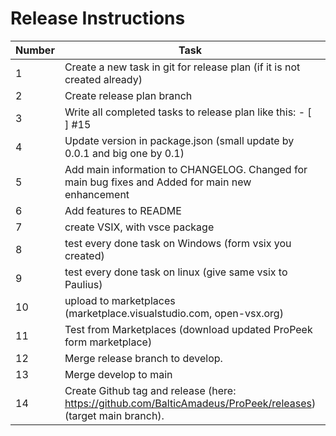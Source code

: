 # Release Instructions

| Number | Task                                                                                                          | Role     |
| ------ | ------------------------------------------------------------------------------------------------------------- | -------- |
| 1      | Create a new task in git for release plan (if it is not created already)                                      | Everyone |
| 2      | Create release plan branch                                                                                    | Everyone |
| 3      | Write all completed tasks to release plan like this: - [ ] #15                                                | Everyone |
| 4      | Update version in package.json (small update by 0.0.1 and big one by 0.1)                                     | Everyone |
| 5      | Add main information to CHANGELOG. Changed for main bug fixes and Added for main new enhancement              | Everyone |
| 6      | Add features to README                                                                                        | Everyone |
| 7      | create VSIX, with vsce package                                                                                | Everyone |
| 8      | test every done task on Windows (form vsix you created)                                                       | Everyone |
| 9      | test every done task on linux (give same vsix to Paulius)                                                     | Paulius  |
| 10     | upload to marketplaces (marketplace.visualstudio.com, open-vsx.org)                                           | Paulius  |
| 11     | Test from Marketplaces (download updated ProPeek form marketplace)                                            | Everyone |
| 12     | Merge release branch to develop.                                                                              | Everyone |
| 13     | Merge develop to main                                                                                         | Everyone |
| 14     | Create Github tag and release (here: https://github.com/BalticAmadeus/ProPeek/releases) (target main branch). | Everyone |
